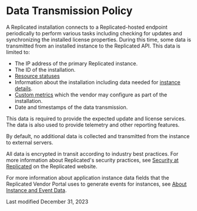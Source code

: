 # Data Transmission Policy

A Replicated installation connects to a Replicated-hosted endpoint periodically to perform various tasks including checking for updates and synchronizing the installed license properties. During this time, some data is transmitted from an installed instance to the Replicated API. This data is limited to:

- The IP address of the primary Replicated instance.
- The ID of the installation.
- [Resource statuses](https://docs.replicated.com/enterprise/status-viewing-details#resource-statuses)
- Information about the installation including data needed for [instance details](https://docs.replicated.com/vendor/instance-insights-details).
- [Custom metrics](https://docs.replicated.com/vendor/custom-metrics) which the vendor may configure as part of the installation.
- Date and timestamps of the data transmission.

This data is required to provide the expected update and license services. The data is also used to provide telemetry and other reporting features.

By default, no additional data is collected and transmitted from the instance to external servers.

All data is encrypted in transit according to industry best practices. For more information about Replicated's security practices, see [Security at Replicated](https://www.replicated.com/security/) on the Replicated website.

For more information about application instance data fields that the Replicated Vendor Portal uses to generate events for instances, see [About Instance and Event Data](/vendor/instance-insights-event-data).

Last modified December 31, 2023
